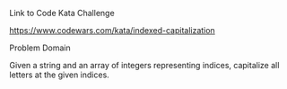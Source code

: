 
Link to Code Kata Challenge

https://www.codewars.com/kata/indexed-capitalization

Problem Domain

Given a string and an array of integers representing indices, capitalize all letters at the given indices. 
